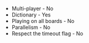 * Multi-player - No
* Dictionary - Yes
* Playing on all boards - No
* Parallelism - No
* Respect the timeout flag - No


